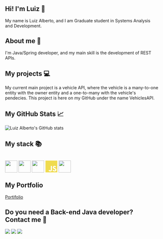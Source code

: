## Hi! I'm Luiz 👋
My name is Luiz Alberto, and I am Graduate student in Systems Analysis and Development.

## About me 📕
I'm Java/Spring developer, and my main skill is the development of REST APIs.

## My projects 💻
My current main project is a vehicle API, where the vehicle is a many-to-one entity with the owner entity 
and a one-to-many with the vehicle's pendecies. This project is here on my GitHub under the name VehiclesAPI.

## My GitHub Stats 📈
![Luiz Alberto's GitHub stats](https://github-readme-stats.vercel.app/api?username=shadheky&show_icons=true&theme=cobalt)



## My stack 📚
   <div style="display: inline_block"><br>
    <img align="center" margin-right="20"  height="40" width="40" src="https://cdn-icons-png.flaticon.com/512/226/226777.png">
    <img align="center" margin-right="20" height="40" width="40" src="https://dz2cdn1.dzone.com/storage/temp/12434118-spring-boot-logo.png">
    <img align="center" margin-right="20"  height="40" width="40" src="https://upload.wikimedia.org/wikipedia/commons/thumb/c/cf/Angular_full_color_logo.svg/250px-Angular_full_color_logo.svg.png">
    <img align="center" height="40" width="40" margin-right="20" src="https://raw.githubusercontent.com/devicons/devicon/master/icons/javascript/javascript-plain.svg">
    <img align="center" margin-right="20"  height="40" width="40" src="https://symbols.getvecta.com/stencil_28/61_sql-database-generic.90b41636a8.png">
</div>

  </div>

## My Portfolio
   <a href="https://main--merry-mandazi-848fd2.netlify.app/">Portifolio</a>

## Do you need a Back-end Java developer? Contact me 📧

   
<div> 
  <a href="https://instagram.com/abdorall" target="_blank"><img src="https://img.shields.io/badge/-Instagram-%23E4405F?style=for-the-badge&logo=instagram&logoColor=white" target="_blank"></a>
  <a href = "mailto:ll8259875@gmail.com"><img src="https://img.shields.io/badge/-Gmail-%23333?style=for-the-badge&logo=gmail&logoColor=white" target="_blank"></a>
  <a href="https://www.linkedin.com/in/luiz-abdoral-5747b3218/" target="_blank"><img src="https://img.shields.io/badge/-LinkedIn-%230077B5?style=for-the-badge&logo=linkedin&logoColor=white" target="_blank"></a> 
  
</div>
